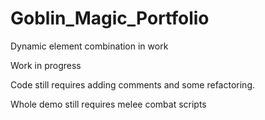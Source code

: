 # Goblin_Magic_Portfolio
Dynamic element combination in work 

Work in progress

Code still requires adding comments and some refactoring.

Whole demo still requires melee combat scripts
